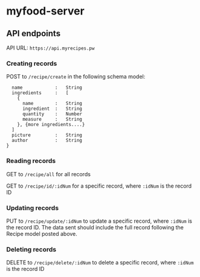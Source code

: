 # myfood-server

## API endpoints

API URL: `https://api.myrecipes.pw`

### Creating records
POST to `/recipe/create` in the following schema model:

```{
  name            :   String
  ingredients     :   [  
    {
      name        :   String
      ingredient  :   String
      quantity    :   Number
      measure     :   String
    }, {more ingredients....}
  ]
  picture         :   String
  author          :   String
}
```

### Reading records
GET to `/recipe/all` for all records

GET to `/recipe/id/:idNum` for a specific record, where `:idNum` is the record ID

### Updating records
PUT to `/recipe/update/:idNum` to update a specific record, where `:idNum` is the record ID. The data sent should include the full record following the Recipe model posted above.

### Deleting records
DELETE to `/recipe/delete/:idNum` to delete a specific record, where `:idNum` is the record ID
